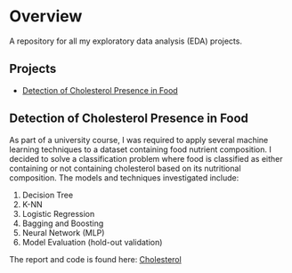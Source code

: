 # Overview
A repository for all my exploratory data analysis (EDA) projects. 

## Projects

- [Detection of Cholesterol Presence in Food](#detection-of-cholesterol-presence-in-food)


##  Detection of Cholesterol Presence in Food
As part of a university course, I was required to apply several machine learning techniques to a dataset containing food nutrient composition. I decided to solve a classification problem where food is classified as either containing or not containing cholesterol based on its nutritional composition. The models and techniques investigated include:
1. Decision Tree
2. K-NN
3. Logistic Regression
4. Bagging and Boosting
5. Neural Network (MLP)
6. Model Evaluation (hold-out validation)

The report and code is found here: [Cholesterol](/Cholesterol)
